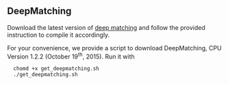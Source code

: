 ## DeepMatching

Download the latest version of [deep matching](https://thoth.inrialpes.fr/src/deepmatching/ "DeepMatching: Deep Convolutional Matching")
and follow the provided instruction to compile it accordingly.

For your convenience, we provide a script to download DeepMatching, CPU Version 1.2.2 (October 19<sup>th</sup>, 2015). Run it with

```
  chomd +x get_deepmatching.sh
  ./get_deepmatching.sh
```

